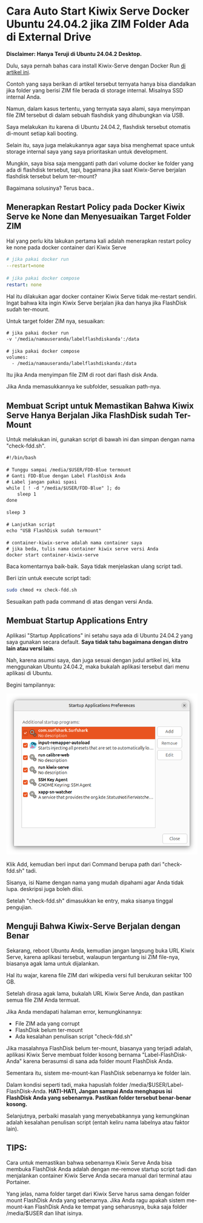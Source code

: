 # Cara Auto Start Kiwix Serve Docker Ubuntu 24.04.2 jika ZIM Folder Ada di External Drive

**Disclaimer: Hanya Teruji di Ubuntu 24.04.2 Desktop.**

Dulu, saya pernah bahas cara install Kiwix-Serve dengan Docker Run [di artikel ini](https://rakifsul.github.io/kiwix-serve-aplikasi-wikipedia-offline-dan-zim-viewer.html).

Contoh yang saya berikan di artikel tersebut ternyata hanya bisa diandalkan jika folder yang berisi ZIM file berada di storage internal. Misalnya SSD internal Anda.

Namun, dalam kasus tertentu, yang ternyata saya alami, saya menyimpan file ZIM tersebut di dalam sebuah flashdisk yang dihubungkan via USB.

Saya melakukan itu karena di Ubuntu 24.04.2, flashdisk tersebut otomatis di-mount setiap kali booting.

Selain itu, saya juga melakukannya agar saya bisa menghemat space untuk storage internal saya yang saya prioritaskan untuk development.

Mungkin, saya bisa saja mengganti path dari volume docker ke folder yang ada di flashdisk tersebut, tapi, bagaimana jika saat Kiwix-Serve berjalan flashdisk tersebut belum ter-mount?

Bagaimana solusinya? Terus baca..

## Menerapkan Restart Policy pada Docker Kiwix Serve ke None dan Menyesuaikan Target Folder ZIM

Hal yang perlu kita lakukan pertama kali adalah menerapkan restart policy ke none pada docker container dari Kiwix Serve

```yaml
# jika pakai docker run
--restart=none

# jika pakai docker compose
restart: none
```

Hal itu dilakukan agar docker container Kiwix Serve tidak me-restart sendiri. Ingat bahwa kita ingin Kiwix Serve berjalan jika dan hanya jika FlashDisk sudah ter-mount.

Untuk target folder ZIM nya, sesuaikan:

```apacheconf
# jika pakai docker run
-v '/media/namauseranda/labelflashdiskanda':/data

# jika pakai docker compose
volumes:
  - /media/namauseranda/labelflashdiskanda:/data
```

Itu jika Anda menyimpan file ZIM di root dari flash disk Anda.

Jika Anda memasukkannya ke subfolder, sesuaikan path-nya.

## Membuat Script untuk Memastikan Bahwa Kiwix Serve Hanya Berjalan Jika FlashDisk sudah Ter-Mount

Untuk melakukan ini, gunakan script di bawah ini dan simpan dengan nama "check-fdd.sh".

```apacheconf
#!/bin/bash

# Tunggu sampai /media/$USER/FDD-Blue termount
# Ganti FDD-Blue dengan Label FlashDisk Anda
# Label jangan pakai spasi
while [ ! -d "/media/$USER/FDD-Blue" ]; do
    sleep 1
done

sleep 3

# Lanjutkan script
echo "USB FlashDisk sudah termount"

# container-kiwix-serve adalah nama container saya
# jika beda, tulis nama container kiwix serve versi Anda
docker start container-kiwix-serve
```

Baca komentarnya baik-baik. Saya tidak menjelaskan ulang script tadi.

Beri izin untuk execute script tadi:

```bash
sudo chmod +x check-fdd.sh
```

Sesuaikan path pada command di atas dengan versi Anda.

## Membuat Startup Applications Entry

Aplikasi "Startup Applications" ini setahu saya ada di Ubuntu 24.04.2 yang saya gunakan secara default. **Saya tidak tahu bagaimana dengan distro lain atau versi lain**.

Nah, karena asumsi saya, dan juga sesuai dengan judul artikel ini, kita menggunakan Ubuntu 24.04.2, maka bukalah aplikasi tersebut dari menu aplikasi di Ubuntu.

Begini tampilannya:

![](../media/Screenshot-from-2025-08-07-02-01-38.png)

Klik Add, kemudian beri input dari Command berupa path dari "check-fdd.sh" tadi.

Sisanya, isi Name dengan nama yang mudah dipahami agar Anda tidak lupa. deskripsi juga boleh diisi.

Setelah "check-fdd.sh" dimasukkan ke entry, maka sisanya tinggal pengujian.

## Menguji Bahwa Kiwix-Serve Berjalan dengan Benar

Sekarang, reboot Ubuntu Anda, kemudian jangan langsung buka URL Kiwix Serve, karena aplikasi tersebut, walaupun tergantung isi ZIM file-nya, biasanya agak lama untuk dijalankan.

Hal itu wajar, karena file ZIM dari wikipedia versi full berukuran sekitar 100 GB.

Setelah dirasa agak lama, bukalah URL Kiwix Serve Anda, dan pastikan semua file ZIM Anda termuat.

Jika Anda mendapati halaman error, kemungkinannya:

-   File ZIM ada yang corrupt
-   FlashDisk belum ter-mount
-   Ada kesalahan penulisan script "check-fdd.sh"

Jika masalahnya FlashDisk belum ter-mount, biasanya yang terjadi adalah, aplikasi Kiwix Serve membuat folder kosong bernama "Label-FlashDisk-Anda" karena berasumsi di sana ada folder mount FlashDisk Anda.

Sementara itu, sistem me-mount-kan FlashDisk sebenarnya ke folder lain.

Dalam kondisi seperti tadi, maka hapuslah folder /media/$USER/Label-FlashDisk-Anda. **HATI-HATI, Jangan sampai Anda menghapus isi FlashDisk Anda yang sebenarnya. Pastikan folder tersebut benar-benar kosong.**

Selanjutnya, perbaiki masalah yang menyebabkannya yang kemungkinan adalah kesalahan penulisan script (entah keliru nama labelnya atau faktor lain).

## TIPS:

Cara untuk memastikan bahwa sebenarnya Kiwix Serve Anda bisa membuka FlashDisk Anda adalah dengan me-remove startup script tadi dan menjalankan container Kiwix Serve Anda secara manual dari terminal atau Portainer.

Yang jelas, nama folder target dari Kiwix Serve harus sama dengan folder mount FlashDisk Anda yang sebenarnya. Jika Anda ragu apakah sistem me-mount-kan FlashDisk Anda ke tempat yang seharusnya, buka saja folder /media/$USER dan lihat isinya.
